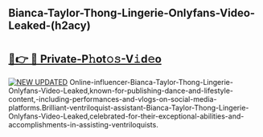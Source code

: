 ## Bianca-Taylor-Thong-Lingerie-Onlyfans-Video-Leaked-(h2acy)


# <h2><a href="https://mediaupload.pro?-19M">🔗👉 🔴 Private-P𝚑ot𝚘𝚜-V𝚒d𝚎o</a></h2>

[![NEW UPDATED](https://i.imgur.com/0qMVB7G.gif)](https://mediaupload.pro?-19M)
Online-influencer-Bianca-Taylor-Thong-Lingerie-Onlyfans-Video-Leaked,known-for-publishing-dance-and-lifestyle-content,-including-performances-and-vlogs-on-social-media-platforms.Brilliant-ventriloquist-assistant-Bianca-Taylor-Thong-Lingerie-Onlyfans-Video-Leaked,celebrated-for-their-exceptional-abilities-and-accomplishments-in-assisting-ventriloquists.  